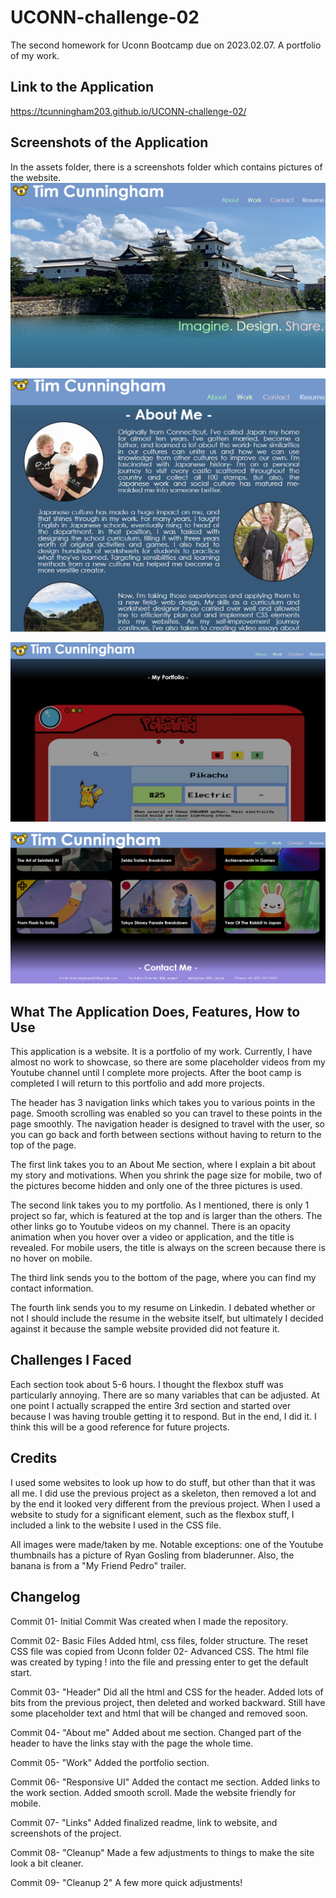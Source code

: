 # UCONN-challenge-02
The second homework for Uconn Bootcamp due on 2023.02.07. A portfolio of my work.

## Link to the Application

https://tcunningham203.github.io/UCONN-challenge-02/

## Screenshots of the Application
In the assets folder, there is a screenshots folder which contains pictures of the website.
![AppScreenshot1](/assets/screenshots/screenshot01.png?raw=true "Screenshot of Deployed Application- Part 1")

![AppScreenshot1](/assets/screenshots/screenshot02.png?raw=true "Screenshot of Deployed Application- Part 2")

![AppScreenshot1](/assets/screenshots/screenshot03.png?raw=true "Screenshot of Deployed Application- Part 3")

![AppScreenshot1](/assets/screenshots/screenshot04.png?raw=true "Screenshot of Deployed Application- Part 4")


## What The Application Does, Features, How to Use

This application is a website. It is a portfolio of my work. Currently, I have almost no work to showcase, so there are some placeholder videos from my Youtube channel until I complete more projects. After the boot camp is completed I will return to this portfolio and add more projects.

The header has 3 navigation links which takes you to various points in the page. Smooth scrolling was enabled so you can travel to these points in the page smoothly. The navigation header is designed to travel with the user, so you can go back and forth between sections without having to return to the top of the page.

The first link takes you to an About Me section, where I explain a bit about my story and motivations. When you shrink the page size for mobile, two of the pictures become hidden and only one of the three pictures is used.

The second link takes you to my portfolio. As I mentioned, there is only 1 project so far, which is featured at the top and is larger than the others. The other links go to Youtube videos on my channel. There is an opacity animation when you hover over a video or application, and the title is revealed. For mobile users, the title is always on the screen because there is no hover on mobile.

The third link sends you to the bottom of the page, where you can find my contact information.

The fourth link sends you to my resume on Linkedin. I debated whether or not I should include the resume in the website itself, but ultimately I decided against it because the sample website provided did not feature it.

## Challenges I Faced

Each section took about 5-6 hours. I thought the flexbox stuff was particularly annoying. There are so many variables that can be adjusted. At one point I actually scrapped the entire 3rd section and started over because I was having trouble getting it to respond. But in the end, I did it. I think this will be a good reference for future projects.


## Credits

I used some websites to look up how to do stuff, but other than that it was all me. I did use the previous project as a skeleton, then removed a lot and by the end it looked very different from the previous project. When I used a website to study for a significant element, such as the flexbox stuff, I included a link to the website I used in the CSS file. 

All images were made/taken by me. Notable exceptions: one of the Youtube thumbnails has a picture of Ryan Gosling from bladerunner. Also, the banana is from a "My Friend Pedro" trailer.

## Changelog

Commit 01- Initial Commit
Was created when I made the repository.

Commit 02- Basic Files
Added html, css files, folder structure.
The reset CSS file was copied from Uconn folder 02- Advanced CSS.
The html file was created by typing ! into the file and pressing enter to get the default start.

Commit 03- "Header"
Did all the html and CSS for the header. Added lots of bits from the previous project, then deleted and worked backward. Still have some placeholder text and html that will be changed and removed soon.

Commit 04- "About me"
Added about me section. Changed part of the header to have the links stay with the page the whole time.

Commit 05- "Work"
Added the portfolio section.

Commit 06- "Responsive UI"
Added the contact me section. Added links to the work section. Added smooth scroll. Made the website friendly for mobile.

Commit 07- "Links"
Added finalized readme, link to website, and screenshots of the project.

Commit 08- "Cleanup"
Made a few adjustments to things to make the site look a bit cleaner.

Commit 09- "Cleanup 2"
A few more quick adjustments!